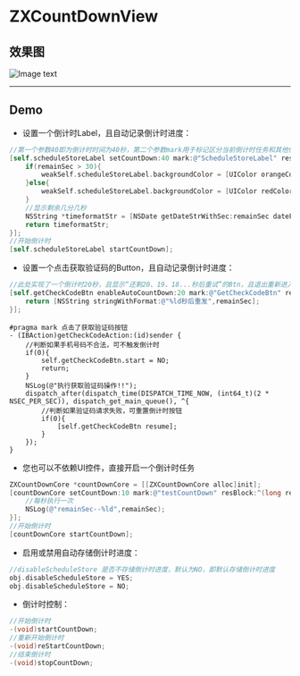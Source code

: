 # ZXCountDownView

## 效果图
![Image text](https://github.com/SmileZXLee/ZXCountDownView/blob/master/DemoImg/ZXCountDownViewDemo1.gif?raw=true) 

***

## Demo

* 设置一个倒计时Label，且自动记录倒计时进度：
```objective-c
//第一个参数40即为倒计时时间为40秒，第二个参数mark用于标记区分当前倒计时任务和其他倒计时任务，确保与其他任务不重名即可，block第一个参数即为剩余秒数，block返回值即为显示在Label上的文字。(此处实现了一个倒计时40秒，且显示”还剩40、39、38...秒哦“的Label)
[self.scheduleStoreLabel setCountDown:40 mark:@"ScheduleStoreLabel" resTextFormat:^NSString *(long remainSec) {
    if(remainSec > 30){
        weakSelf.scheduleStoreLabel.backgroundColor = [UIColor orangeColor];
    }else{
        weakSelf.scheduleStoreLabel.backgroundColor = [UIColor redColor];
    }
    //显示剩余几分几秒
    NSString *timeformatStr = [NSDate getDateStrWithSec:remainSec dateFormat:@"mm分ss秒"];
    return timeformatStr;
}];
//开始倒计时
[self.scheduleStoreLabel startCountDown];
```
* 设置一个点击获取验证码的Button，且自动记录倒计时进度：

```objective-c
//此处实现了一个倒计时20秒，且显示“还剩20、19、18...秒后重试”的Btn，且退出重新进入当前控制器或重启App不受影响。
[self.getCheckCodeBtn enableAutoCountDown:20 mark:@"GetCheckCodeBtn" resTextFormat:^NSString *(long remainSec) {
    return [NSString stringWithFormat:@"%ld秒后重发",remainSec];
}];
```
```
#pragma mark 点击了获取验证码按钮
- (IBAction)getCheckCodeAction:(id)sender {
    //判断如果手机号码不合法，可不触发倒计时
    if(0){
        self.getCheckCodeBtn.start = NO;
        return;
    }
    NSLog(@"执行获取验证码操作!!");
    dispatch_after(dispatch_time(DISPATCH_TIME_NOW, (int64_t)(2 * NSEC_PER_SEC)), dispatch_get_main_queue(), ^{
        //判断如果验证码请求失败，可重置倒计时按钮
        if(0){
            [self.getCheckCodeBtn resume];
        }
    });
}
```
* 您也可以不依赖UI控件，直接开启一个倒计时任务

```objective-c
ZXCountDownCore *countDownCore = [[ZXCountDownCore alloc]init];
[countDownCore setCountDown:10 mark:@"testCountDown" resBlock:^(long remainSec) {
    //每秒执行一次
    NSLog(@"remainSec--%ld",remainSec);
}];
//开始倒计时
[countDownCore startCountDown];
```
* 启用或禁用自动存储倒计时进度：
```objective-c
//disableScheduleStore 是否不存储倒计时进度，默认为NO，即默认存储倒计时进度
obj.disableScheduleStore = YES;
obj.disableScheduleStore = NO;
```
* 倒计时控制：
```objective-c
//开始倒计时
-(void)startCountDown;
//重新开始倒计时
-(void)reStartCountDown;
//结束倒计时
-(void)stopCountDown;
```
